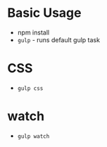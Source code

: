 # Basic Usage

- npm install
- `gulp` - runs default gulp task

# CSS

- `gulp css`


# watch

- `gulp watch`
